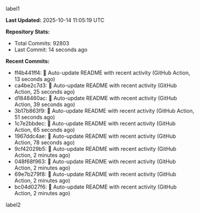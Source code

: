 
label1 
<!-- ACTIVITY_START -->
**Last Updated:** 2025-10-14 11:05:19 UTC

**Repository Stats:**
- Total Commits: 92803
- Last Commit: 14 seconds ago

**Recent Commits:**
- ff4b441ff4: 🤖 Auto-update README with recent activity (GitHub Action, 13 seconds ago)
- ca4be2c7d3: 🤖 Auto-update README with recent activity (GitHub Action, 25 seconds ago)
- d1848460ac: 🤖 Auto-update README with recent activity (GitHub Action, 39 seconds ago)
- 3b17b863f9: 🤖 Auto-update README with recent activity (GitHub Action, 51 seconds ago)
- 1c7e2bbdec: 🤖 Auto-update README with recent activity (GitHub Action, 65 seconds ago)
- 1967ddc4ae: 🤖 Auto-update README with recent activity (GitHub Action, 78 seconds ago)
- 9cf42029b5: 🤖 Auto-update README with recent activity (GitHub Action, 2 minutes ago)
- 048f68f963: 🤖 Auto-update README with recent activity (GitHub Action, 2 minutes ago)
- 69e7b279f8: 🤖 Auto-update README with recent activity (GitHub Action, 2 minutes ago)
- bc04d027f6: 🤖 Auto-update README with recent activity (GitHub Action, 2 minutes ago)
<!-- ACTIVITY_END -->

label2
